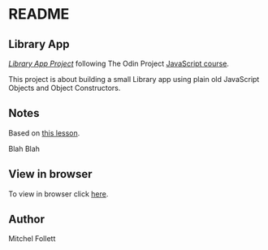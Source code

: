 # README

## Library App

[_Library App Project_](https://www.theodinproject.com/courses/javascript/lessons/library)
following The Odin Project [JavaScript course](https://www.theodinproject.com/courses/javascript).

This project is about building a small Library app using plain old JavaScript Objects and Object Constructors.

## Notes

Based on [this lesson](https://www.theodinproject.com/courses/javascript/lessons/objects-and-object-constructors?ref=lnav).

Blah Blah

## View in browser

To view in browser click [here](https://sheltered-falls-65724.herokuapp.com/).

## Author

Mitchel Follett
